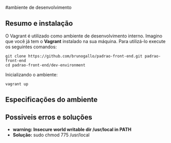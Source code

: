 #ambiente de desenvolvimento

## Resumo e instalação

O Vagrant é utilizado como ambiente de desenvolvimento interno.
Imagino que você já tem o **Vagrant** instalado na sua máquina. Para utilizá-lo execute os seguintes comandos:

```
git clone https://github.com/brunogallo/padrao-front-end.git padrao-front-end
cd padrao-front-end/dev-environment
```


Inicializando o ambiente:

```
vagrant up
```


## Especificações do ambiente




## Possiveis erros e soluções

- **warning: Insecure world writable dir /usr/local in PATH**
- **Solução:** sudo chmod 775 /usr/local